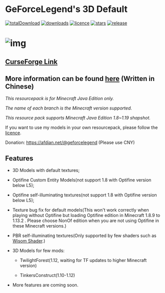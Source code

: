 # GeForceLegend's 3D Default

[![totalDownload](https://img.shields.io/github/downloads/geforcelegend/minecraft-3d-default/total)](https://github.com/GeForceLegend/Minecraft-3D-Default/releases)
[![downloads](https://img.shields.io/github/downloads/geforcelegend/minecraft-3d-default/latest/total)](https://github.com/GeForceLegend/Minecraft-3D-Default/releases/latest)
[![licence](https://img.shields.io/github/license/geforcelegend/minecraft-3d-default)](https://github.com/GeForceLegend/Minecraft-3D-Default/blob/1.17_snapshot/LICENSE)
[![stars](https://img.shields.io/github/stars/geforcelegend/minecraft-3d-default)](https://github.com/GeForceLegend/Minecraft-3D-Default)
[![release](https://img.shields.io/github/v/release/geforcelegend/minecraft-3d-default)](https://github.com/GeForceLegend/Minecraft-3D-Default/releases/latest)

# ![img](https://z3.ax1x.com/2021/06/28/RNPwgU.png)



## [CurseForge Link](https://www.curseforge.com/minecraft/texture-packs/minecraft-3d-default)

## More information can be found [here](https://www.mcbbs.net/thread-914350-1-1.html) (Written in Chinese)

*This resourcepack is for Minecraft Java Edition only.*

*The name of each branch is the Minecraft version supported.*

*This resource pack supports Minecraft Java Edition 1.8~1.19 shapshot.*

If you want to use my models in your own resourcepack, please follow the [licence](./LICENCE).

Donation: https://afdian.net/@geforcelegend (Please use CNY)

## Features

- 3D Models with default textures;

- Optifine Custom Entity Models(not support 1.8 with Optifine version below L5);

- Optifine self-illuminating textures(not support 1.8 with Optifine version below L5);

- Texture bug fix for default models(This won't work correctly when playing without Optifine but loading Optifine edition in Minecraft 1.8.9 to 1.13.2 . Please choose NonOf edition when you are not using Optifine in these Minecraft versions.)

- PBR self-illuminating textures(Only supported by few shaders such as [Wisom Shader](https://github.com/bobcao3/Wisdom-Shaders).)

- 3D Models for few mods:

  - TwilightForest(1.12, waiting for TF updates to higher Minecraft version)

  - TinkersConstruct(1.10-1.12)

- More features are coming soon.

